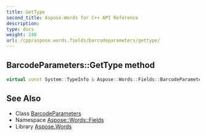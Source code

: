 ```yaml
---
title: GetType
second_title: Aspose.Words for C++ API Reference
description: 
type: docs
weight: 248
url: /cpp/aspose.words.fields/barcodeparameters/gettype/
---
```

## BarcodeParameters::GetType method




```cpp
virtual const System::TypeInfo & Aspose::Words::Fields::BarcodeParameters::GetType() const override
```

## See Also

* Class [BarcodeParameters](../)
* Namespace [Aspose::Words::Fields](../../)
* Library [Aspose.Words](../../../)
